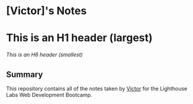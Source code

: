 # [Victor]'s Notes

# This is an H1 header (largest)
###### This is an H6 header (smallest)

## Summary 

This repository contains all of the notes taken by [Victor](https://github.com/gilabarreto) for the Lighthouse Labs Web Development Bootcamp.
